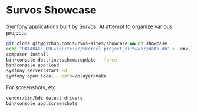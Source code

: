 # Survos Showcase

Symfony applications built by Survos.  At attempt to organize various projects.

```bash
git clone git@github.com:survos-sites/showcase && cd showcase
echo "DATABASE_URL=sqlite:///%kernel.project_dir%/var/data.db" > .env.local
composer install
bin/console doctrine:schema:update --force
bin/console app:load 
symfony server:start -d
symfony open:local --path=/player/make
````

For screenshots, etc.

```bash
vendor/bin/bdi detect drivers
bin/console app:screenshots 

```

